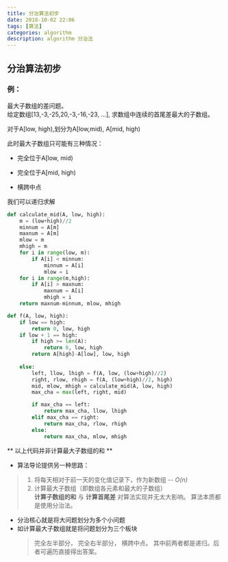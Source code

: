 ```yaml
---
title: 分治算法初步
date: 2018-10-02 22:06
tags: [算法]
categories: algorithm
description: algorithm 分治法
---
```


## 分治算法初步


### 例：

最大子数组的差问题。<br>
给定数组[13,-3,-25,20,-3,-16,-23, ...],
求数组中连续的首尾差最大的子数组。<br>

对于A[low, high),划分为A[low,mid), A[mid, high)<br>

此时最大子数组只可能有三种情况：

* 完全位于A[low, mid)

* 完全位于A[mid, high)

* 横跨中点

我们可以递归求解

```python
def calculate_mid(A, low, high):
    m = (low+high)//2
    minnum = A[m]
    maxnum = A[m]
    mlow = m
    mhigh = m
    for i in range(low, m):
        if A[i] < minnum:
            minnum = A[i]
            mlow = i
    for i in range(m,high):
        if A[i] > maxnum:
            maxnum = A[i]
            mhigh = i
    return maxnum-minnum, mlow, mhigh

def f(A, low, high):
    if low == high:
        return 0, low, high
    if low + 1 == high:
        if high >= len(A):
            return 0, low, high
        return A[high]-A[low], low, high
        
    else:
        left, llow, lhigh = f(A, low, (low+high)//2)
        right, rlow, rhigh = f(A, (low+high)//2, high)
        mid, mlow, mhigh = calculate_mid(A, low, high)
        max_cha = max(left, right, mid)

        if max_cha == left:
            return max_cha, llow, lhigh
        elif max_cha == right:
            return max_cha, rlow, rhigh
        else:
            return max_cha, mlow, mhigh
```
** 以上代码并非计算最大子数组的和 **
* 算法导论提供另一种思路：
> 1. 将每天相对于前一天的变化值记录下，作为新数组 -- *O(n)*<br>
> 2. 计算最大子数组（即数组各元素和最大的子数组）<br>
> **计算子数组的和** 与 **计算首尾差** 对算法实现并无太大影响。
> 算法本质都是使用分治法。

* 分治核心就是将大问题划分为多个小问题
* 如计算最大子数组就是将问题划分为三个板块
  > 完全左半部分， 完全右半部分， 横跨中点。
  > 其中前两者都是递归。后者可遍历直接得出答案。



